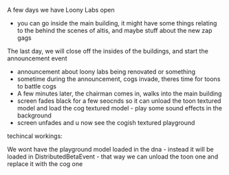 A few days we have Loony Labs open
- you can go inside the main building, it might have some things relating to the behind the scenes of altis, and maybe stuff about the new zap gags

The last day, we will close off the insides of the buildings, and start the announcement event
- announcement about loony labs being renovated or something
- sometime during the announcement, cogs invade, theres time for toons to battle cogs
- A few minutes later, the chairman comes in, walks into the main building
- screen fades black for a few seocnds so it can unload the toon textured model and load the cog textured model - play some sound effects in the background
- screen unfades and u now see the cogish textured playground


techincal workings:

We wont have the playground model loaded in the dna - instead it will be loaded in DistributedBetaEvent - that way we can unload the toon one and replace it with the cog one